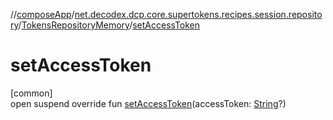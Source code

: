 //[composeApp](../../../index.md)/[net.decodex.dcp.core.supertokens.recipes.session.repository](../index.md)/[TokensRepositoryMemory](index.md)/[setAccessToken](set-access-token.md)

# setAccessToken

[common]\
open suspend override fun [setAccessToken](set-access-token.md)(accessToken: [String](https://kotlinlang.org/api/latest/jvm/stdlib/kotlin/-string/index.html)?)

